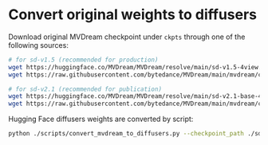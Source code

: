 # Convert original weights to diffusers

Download original MVDream checkpoint under `ckpts` through one of the following sources:

```bash
# for sd-v1.5 (recommended for production)
wget https://huggingface.co/MVDream/MVDream/resolve/main/sd-v1.5-4view.pt .
wget https://raw.githubusercontent.com/bytedance/MVDream/main/mvdream/configs/sd-v1.yaml .

# for sd-v2.1 (recommended for publication)
wget https://huggingface.co/MVDream/MVDream/resolve/main/sd-v2.1-base-4view.pt .
wget https://raw.githubusercontent.com/bytedance/MVDream/main/mvdream/configs/sd-v2-base.yaml .
```

Hugging Face diffusers weights are converted by script:
```bash
python ./scripts/convert_mvdream_to_diffusers.py --checkpoint_path ./sd-v1.5-4view.pt --dump_path ./converted --original_config_file ./sd-v1.yaml
```
